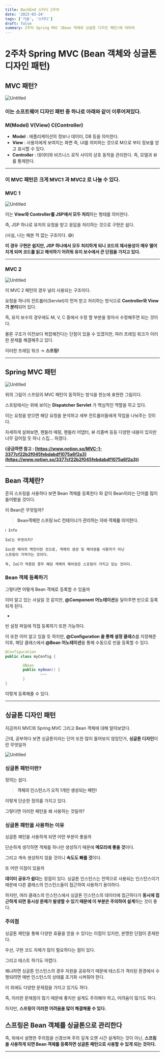```yaml
---
title: BackEnd 스터디 2주차
date: '2023-03-24'
tags: ['기술', '스터디']
draft: false
summary: 2주차 Spring MVC (Bean 객체와 싱글톤 디자인 패턴)에 대하여
---
```


# 2주차 Spring MVC (Bean 객체와 싱글톤 디자인 패턴)

## MVC 패턴?

![Untitled](https://www.notion.so/image/https%3A%2F%2Fs3-us-west-2.amazonaws.com%2Fsecure.notion-static.com%2F7bc27623-fd64-466d-ab42-3be2f3750494%2FUntitled.png?table=block&id=020f214f-0e98-4d1c-9ccf-b46ec322112d&spaceId=ed58f7c6-46bb-48c4-829a-b24be3b7faa2&width=1920&userId=db5d5977-127f-463d-b91b-77eec4b05d2d&cache=v2)

### 이는 소프트웨어 디자인 패턴 중 하나로 아래와 같이 이루어져있다.

### M(Model) V(View) C(Controller)

- **Model** : 애플리케이션의 정보나 데이터, DB 등을 의미한다.
- **View** : 사용자에게 보여지는 화면 즉, UI를 의미하는 것으로 M으로 부터 정보를 얻고 표시할 수 있다.
- **Controller** : 데이터와 비즈니스 로직 사이의 상호 동작을 관리한다.
  즉, 모델과 뷰를 통제한다.

---

### 이 MVC 패턴은 크게 MVC1 과 MVC2 로 나눌 수 있다.

### MVC 1

![Untitled](https://www.notion.so/image/https%3A%2F%2Fs3-us-west-2.amazonaws.com%2Fsecure.notion-static.com%2Faacd5fa9-3ff8-4133-8ef2-ec4908e48fa1%2FUntitled.png?table=block&id=4bf106f8-f289-4dfc-9a76-f1224a8f73b3&spaceId=ed58f7c6-46bb-48c4-829a-b24be3b7faa2&width=1920&userId=db5d5977-127f-463d-b91b-77eec4b05d2d&cache=v2)

이는 **View와 Controller를 JSP에서 모두 처리**하는 형태를 의미한다.

즉, JSP 하나로 유저의 요청을 받고 응답을 처리하는 것으로 구현은 쉽다.

(사실, 나는 해본 적 없는 구조이다. 😅)

**이 경우 구현은 쉽지만, JSP 하나에서 모두 처리하게 되니 코드의 재사용성이 매우 떨어지게 되며 코드를 읽고 해석하기 어려워 유지 보수에서 큰 단점을 가지고 있다.**

---

### MVC 2

![Untitled](https://www.notion.so/image/https%3A%2F%2Fs3-us-west-2.amazonaws.com%2Fsecure.notion-static.com%2F22b64725-1b5b-45e5-b263-921a9a977642%2FUntitled.png?table=block&id=87187c66-7299-4816-a392-f8ce87455801&spaceId=ed58f7c6-46bb-48c4-829a-b24be3b7faa2&width=1920&userId=db5d5977-127f-463d-b91b-77eec4b05d2d&cache=v2)

이 MVC 2 패턴의 경우 널리 사용되는 구조이다.

요청을 하나의 컨트롤러(Servlet)이 먼저 받고 처리하는 방식으로 **Controller와 View가 분리**되어 있다.

즉, 유지 보수의 경우에도 M, V, C 중에서 수정 할 부분을 찾아서 수정해주면 되는 것이다.

물론 구조가 이전보다 복잡해진다는 단점이 있을 수 있겠지만, 여러 프레임 워크가 이러한 문제를 해결해주고 있다.

이러한 프레임 워크 → **스프링!**

---

## Spring MVC 패턴

![Untitled](https://www.notion.so/image/https%3A%2F%2Fs3-us-west-2.amazonaws.com%2Fsecure.notion-static.com%2Fe9bea2e8-15fe-4ee9-9e22-4e407da3c70c%2FUntitled.png?table=block&spaceId=ed58f7c6-46bb-48c4-829a-b24be3b7faa2&id=a6d9d578-49ef-471c-9c4d-58d7a83a150e&width=1920&userId=db5d5977-127f-463d-b91b-77eec4b05d2d&cache=v2)

위의 그림이 스프링의 MVC 패턴이 동작하는 방식을 한눈에 표현한 그림이다.

스프링에서는 위에 보이는 **Dispatcher Servlet** 가 핵심적인 역할을 하고 있다.

이는 요청을 받으면 해당 요청을 분석하고 세부 컨트롤러들에게 작업을 나눠주는 것이다.

자세하게 살펴보면, 핸들러 매핑, 핸들러 어댑터, 뷰 리졸버 등등 다양한 내용이 있지만 너무 길어질 듯 하니 스킵… 하겠다.

**(궁금하면 참고 : [https://www.notion.so/MVC-1-3377cf22b2f045febdabdf1075a6f2a3](https://www.notion.so/3377cf22b2f045febdabdf1075a6f2a3))**

---

## Bean 객체란?

흔히 스프링을 사용하다 보면 Bean 객체를 등록한다 와 같이 Bean이라는 단어를 많이 들어봤을 것이다.

이 Bean은 무엇일까?

> **Bean객체란 스프링 IoC 컨테이너가 관리하는 자바 객체를 의미한다.**

```
ℹ️ Info

IoC는 무엇이지?

Ioc란 제어의 역전이란 것으로, 객체의 생성 및 제어권을 사용자가 아닌
스프링이 가져가는 것이다.

즉, IoC가 적용된 경우 해당 객체의 제어권은 스프링이 가지고 있는 것이다.
```

### Bean 객체 등록하기

그렇다면 어떻게 Bean 객체로 등록할 수 있을까

이미 알고 있는 사실일 것 같지만, **@Component 어노테이션**을 달아주면 빈으로 등록되게 된다.

-

빈 설정 파일에 직접 등록하기 또한 가능하다.

이 또한 이미 알고 있을 듯 하지만, **@Configuration 을 통해 설정 클래스**를 지정해준 이후, 해당 클래스에서 **@Bean 어노테이션**을 통해 수동으로 빈을 등록할 수 있다.

```java
@Configuration
public class myConfig {

		@Bean
		public myBean() {
				~~~
		}
}
```

이렇게 등록해줄 수 있다.

---

## 싱글톤 디자인 패턴

지금까지 MVC와 Spring MVC 그리고 Bean 객체에 대해 알아보았다.

근데, 공부하다 보면 싱글톤이라는 단어 또한 많이 들어보지 않았던가, **싱글톤 디자인**이란 무엇일까

![Untitled](https://www.notion.so/image/https%3A%2F%2Fs3-us-west-2.amazonaws.com%2Fsecure.notion-static.com%2F0d6db907-a501-4005-8d81-0ab31c9156b8%2FUntitled.png?table=block&id=a4cc1774-902d-444a-b367-df00e4b8a2c6&spaceId=ed58f7c6-46bb-48c4-829a-b24be3b7faa2&width=1920&userId=db5d5977-127f-463d-b91b-77eec4b05d2d&cache=v2)

### 싱글톤 패턴이란?

정의는 쉽다.

> **객체의 인스턴스가 오직 1개만 생성되는 패턴!**

이렇게 단순한 정의를 가지고 있다.

그렇다면 이러한 패턴을 왜 사용하는 것일까?

### 싱글톤 패턴을 사용하는 이유

싱글톤 패턴을 사용하게 되면 어떤 부분이 좋을까

단순하게 생각하면 객체를 하나만 생성하기 때문에 **메모리에 좋을 것**이다.

그리고 계속 생성하지 않을 것이니 **속도도 빠를 것**이다.

또 어떤 이점이 있을까

**데이터 공유가 쉽다**는 장점이 있다. 싱글톤 인스턴스는 전역으로 사용되는 인스턴스이기 때문에 다른 클래스의 인스턴스들이 접근하여 사용하기 용이하다.

하지만, 여러 클래스의 인스턴스에서 싱글톤 인스턴스의 데이터에 접근하다가 **동시에 접근하게 되면 동시성 문제가 발생할 수 있기 때문에 이 부분은 주의하여 설계**하는 것이 좋다.

### 주의점

싱글톤 패턴을 통해 다양한 효율을 얻을 수 있다는 이점이 있지만, 분명한 단점이 존재한다.

우선, 구현 코드 자체가 많이 필요하다는 점이 있다.

그리고 테스트 하기도 어렵다.

왜냐하면 싱글톤 인스턴스의 경우 자원을 공유하기 때문에 테스트가 격리된 환경에서 수행되려면 매번 인스턴스의 상태를 초기화 시켜줘야 한다.

이 외에도 다양한 문제점을 가지고 있기도 하다.

즉, 이러한 문제점이 많기 때문에 좋지만 설계도 주의해야 하고, 어려움이 많기도 하다.

하지만, **스프링이 이러한 어려움을 많이 해결해줄 수 있다.**

## 스프링은 Bean 객체를 싱글톤으로 관리한다

즉, 위에서 설명한 주의점을 신경쓰며 주의 깊게 오랜 시간 설계하는 것이 아닌, **스프링을 사용하게 되면 Bean 객체를 등록하면 싱글톤 패턴으로 사용할 수 있게 되는 것이다.**

---
